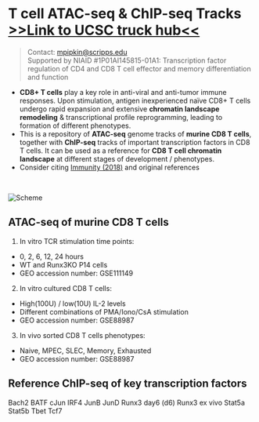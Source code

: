 # T cell ATAC-seq & ChIP-seq Tracks [>>Link to UCSC truck hub<<](https://genome.ucsc.edu/cgi-bin/hgHubConnect)
> Contact: mpipkin@scripps.edu <br>
> Supported by NIAID #1P01AI145815-01A1: Transcription factor regulation of CD4 and CD8 T cell effector and memory differentiation and function 

- **CD8+ T cells** play a key role in anti-viral and anti-tumor immune responses. Upon stimulation, antigen inexperienced naïve CD8+ T cells undergo rapid expansion and extensive **chromatin landscape remodeling** & transcriptional profile reprogramming, leading to formation of different phenotypes. <br>
- This is a repository of **ATAC-seq** genome tracks of **murine CD8 T cells**, together with **ChIP-seq** tracks of important transcription factors in CD8 T cells. It can be used as a reference for **CD8 T cell chromatin landscape** at different stages of development / phenotypes. <br>
- Consider citing [Immunity (2018)](https://www.cell.com/immunity/comments/S1074-7613(18)30126-2) and original references <br>
<br>

![Scheme](https://user-images.githubusercontent.com/26311995/101567390-b6d59a00-399e-11eb-93cb-63fed2b2c0dc.png)

## ATAC-seq of murine CD8 T cells
1. In vitro TCR stimulation time points: 
  - 0, 2, 6, 12, 24 hours
  - WT and Runx3KO P14 cells
  - GEO accession number: GSE111149
2. In vitro cultured CD8 T cells:
  - High(100U) / low(10U) IL-2 levels
  - Different combinations of PMA/Iono/CsA stimulation 
  - GEO accession number: GSE88987
3. In vivo sorted CD8 T cells phenotypes:
  - Naive, MPEC, SLEC, Memory, Exhausted
  - GEO accession number: GSE88987
  
## Reference ChIP-seq of key transcription factors
Bach2
BATF
cJun
IRF4
JunB
JunD
Runx3 day6 (d6)
Runx3 ex vivo
Stat5a
Stat5b
Tbet
Tcf7

